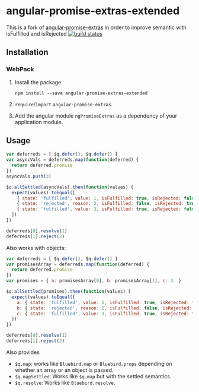 # angular-promise-extras-extended

This is a fork of [angular-promise-extras](https://github.com/ohjames/angular-promise-extras) in order to improve semantic with isFulfilled and isRejected
[![build status](https://circleci.com/gh/ohjames/angular-promise-extras.png)](https://circleci.com/gh/ohjames/angular-promise-extras)

## Installation

### WebPack

1. Install the package
    ```
    npm install --save angular-promise-extras-extended
    ```

2. `require`/`import` `angular-promise-extras`.
3. Add the angular module `ngPromiseExtras` as a dependency of your application module.

## Usage

```javascript
var deferreds = [ $q.defer(), $q.defer() ]
var asyncVals = deferreds.map(function(deferred) {
  return deferred.promise
})
asyncVals.push(3)

$q.allSettled(asyncVals).then(function(values) {
  expect(values).toEqual([
    { state: 'fulfilled', value: 1, isFulfilled: true, isRejected: false },
    { state: 'rejected', reason: 2, isFulfilled: false, isRejected: true },
    { state: 'fulfilled', value: 3, isFulfilled: true, isRejected: false },
  ])
})

deferreds[0].resolve(1)
deferreds[1].reject(2)
```

Also works with objects:

```javascript
var deferreds = [ $q.defer(), $q.defer() ]
var promisesArray = deferreds.map(function(deferred) {
  return deferred.promise
})
var promises = { a: promisesArray[0], b: promisesArray[1], c: 3  }

$q.allSettled(promises).then(function(values) {
  expect(values).toEqual({
    a: { state: 'fulfilled', value: 1, isFulfilled: true, isRejected: false },
    b: { state: 'rejected', reason: 2, isFulfilled: false, isRejected: true },
    c: { state: 'fulfilled', value: 3, isFulfilled: true, isRejected: false },
  })
})

deferreds[0].resolve(1)
deferreds[1].reject(2)
```

Also provides
  * `$q.map`: works like `Bluebird.map` or `Bluebird.props` depending on whether an array or an object is passed.
  * `$q.mapSettled`: Works like `$q.map` but with the settled semantics.
  * `$q.resolve`: Works like `Bluebird.resolve`.
